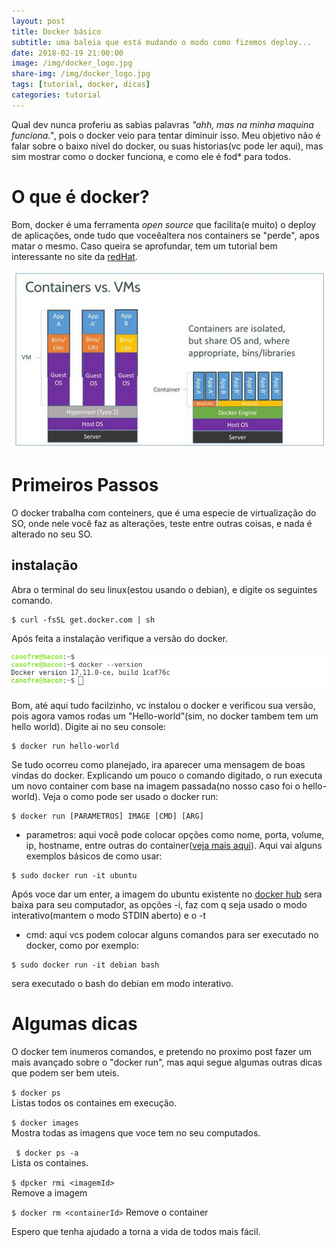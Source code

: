 ```yaml
---
layout: post
title: Docker básico
subtitle: uma baleia que está mudando o modo como fizemos deploy...
date: 2018-02-19 21:00:00
image: /img/docker_logo.jpg
share-img: /img/docker_logo.jpg
tags: [tutorial, docker, dicas]
categories: tutorial
---
```


Qual dev nunca proferiu as sabias palavras *"ahh, mas na minha maquina funciona."*, pois o docker veio para tentar diminuir isso. Meu objetivo não é falar sobre o baixo nível do docker, ou suas historias(vc pode ler aqui), mas sim mostrar como o docker funciona, e como ele é fod* para todos.


# O que é docker?
Bom, docker é uma ferramenta *open source* que facilita(e muito) o deploy de aplicações, onde tudo que voceêaltera nos containers se "perde", apos matar o mesmo. Caso queira se aprofundar, tem um tutorial bem interessante no site da [redHat](https://www.redhat.com/pt-br/topics/containers/what-is-docker).

![dockerxVms](/img/docker_vm_container.png)  
# Primeiros Passos

O docker trabalha com conteiners, que é uma especie de virtualização do SO, onde nele você faz as alterações, teste entre outras coisas, e nada é alterado no seu SO.

## instalação
Abra o terminal do seu linux(estou usando o debian), e digite os seguintes comando.

```
$ curl -fsSL get.docker.com | sh
```

Após feita a instalação verifique a versão do docker.

![Docker](/img/docker_version.png)

Bom, até aqui tudo facilzinho, vc instalou o docker e verificou sua versão, pois agora vamos rodas um "Hello-world"(sim, no docker tambem tem um hello world). Digite ai no seu console:
```
$ docker run hello-world
```

Se tudo ocorreu como planejado, ira aparecer uma mensagem de boas vindas do docker. Explicando um pouco o comando digitado, o run executa um novo container com base na imagem passada(no nosso caso foi o hello-world). Veja o como pode ser usado o docker run:

```
$ docker run [PARAMETROS] IMAGE [CMD] [ARG]
```
* parametros: aqui você pode colocar opções como nome, porta, volume, ip, hostname, entre outras do container([veja mais aqui](https://docs.docker.com/engine/reference/commandline/run/#options)).
Aqui vai alguns exemplos básicos de como usar:
```
$ sudo docker run -it ubuntu
```
Após voce dar um enter, a imagem do ubuntu existente no [docker hub](https://hub.docker.com/_/ubuntu/) sera baixa para seu computador, as opções -i, faz com q seja usado o modo interativo(mantem o modo STDIN aberto) e o -t

* cmd: aqui vcs podem colocar alguns comandos para ser executado no docker, como por exemplo:
```
$ sudo docker run -it debian bash
```
sera executado o bash do debian em modo interativo.

# Algumas dicas

O docker tem inumeros comandos, e pretendo no proximo post fazer um mais avançado sobre o "docker run", mas aqui segue algumas outras dicas que podem ser bem uteis.

`` $ docker ps  ``  
  Listas todos os containes em execução.  

`` $ docker images ``  
  Mostra todas as imagens que voce tem no seu computados.  

` $ docker ps -a`  
  Lista os containes.

`$ dpcker rmi <imagemId>`  
  Remove a imagem

`$ docker rm <containerId>`
  Remove o container


  Espero que tenha ajudado a torna a vida de todos mais fácil.
